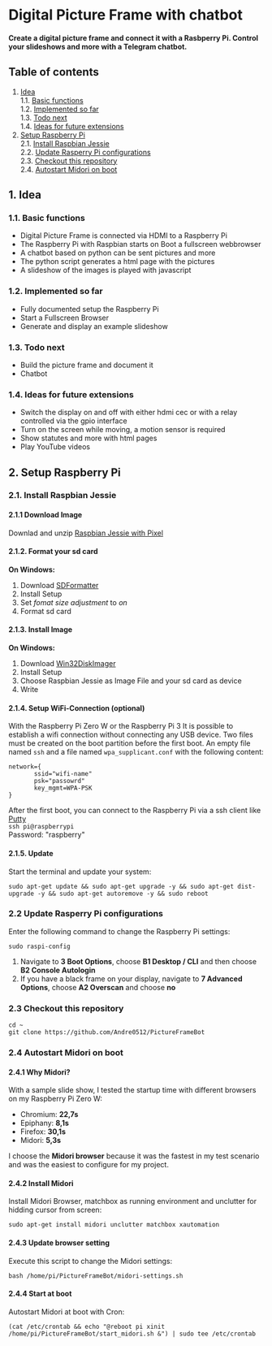 # Digital Picture Frame with chatbot
#### Create a digital picture frame and connect it with a Rasbperry Pi. Control your slideshows and more with a Telegram chatbot.

## Table of contents
1. [Idea](#1-idea)  
 1.1. [Basic functions](#11-basic-functions)  
 1.2. [Implemented so far](#12-implemented-so-far)  
 1.3. [Todo next](#13-todo-next)  
 1.4. [Ideas for future extensions](#14-ideas-for-future-extensions)  
2. [Setup Raspberry Pi](#2-setup-raspberry-pi)  
 2.1. [Install Raspbian Jessie](#21-install-raspbian-jessie)  
 2.2. [Update Rasperry Pi configurations](#22-update-rasperry-pi-configurations)  
 2.3. [Checkout this repository](#23-checkout-this-repository)  
 2.4. [Autostart Midori on boot](#24-autostart-midori-on-boot)  

## 1. Idea 

### 1.1. Basic functions

* Digital Picture Frame is connected via HDMI to a Raspberry Pi
* The Raspberry Pi with Raspbian starts on Boot a fullscreen webbrowser 
* A chatbot based on python can be sent pictures and more
* The python script generates a html page with the pictures
* A slideshow of the images is played with javascript

### 1.2. Implemented so far

* Fully documented setup the Raspberry Pi
* Start a Fullscreen Browser
* Generate and display an example slideshow

### 1.3. Todo next
* Build the picture frame and document it
* Chatbot

### 1.4. Ideas for future extensions

* Switch the display on and off with either hdmi cec or with a relay controlled via the gpio interface
* Turn on the screen while moving, a motion sensor is required
* Show statutes and more with html pages
* Play YouTube videos


## 2. Setup Raspberry Pi

### 2.1. Install Raspbian Jessie

#### 2.1.1 Download Image 
Downlad and unzip [Raspbian Jessie with Pixel](https://www.raspberrypi.org/downloads/raspbian/)

#### 2.1.2. Format your sd card 
__On Windows:__
1. Download [SDFormatter](https://www.sdcard.org/downloads/formatter_4/)
2. Install Setup
3. Set _fomat size adjustment_ to _on_
4. Format sd card 

#### 2.1.3. Install Image 
__On Windows:__
1. Download [Win32DiskImager](https://sourceforge.net/projects/win32diskimager/)
2. Install Setup
3. Choose Raspbian Jessie as Image File and your sd card as device
4. Write

#### 2.1.4. Setup WiFi-Connection (optional) 
With the Raspberry Pi Zero W or the Raspberry Pi 3 It is possible to establish a wifi connection without connecting any USB device. Two files must be created on the boot partition before the first boot. An empty file named `ssh` and a file named `wpa_supplicant.conf` with the following content:
```
network={
       ssid="wifi-name"
       psk="passowrd"
       key_mgmt=WPA-PSK
}
```
After the first boot, you can connect to the Raspberry Pi via a ssh client like [Putty](http://www.putty.org/)  
`ssh pi@raspberrypi`  
Password: "raspberry"

#### 2.1.5. Update   
Start the terminal and update your system: 
```
sudo apt-get update && sudo apt-get upgrade -y && sudo apt-get dist-upgrade -y && sudo apt-get autoremove -y && sudo reboot
```

### 2.2 Update Rasperry Pi configurations
Enter the following command to change the Raspberry Pi settings:
```
sudo raspi-config
```

1. Navigate to **3 Boot Options**, choose **B1 Desktop / CLI** and then choose **B2 Console Autologin**
2. If you have a black frame on your display, navigate to **7 Advanced Options**, choose **A2 Overscan** and choose **no**

### 2.3 Checkout this repository
```
cd ~
git clone https://github.com/Andre0512/PictureFrameBot
```

### 2.4 Autostart Midori on boot

#### 2.4.1 Why Midori?
With a sample slide show, I tested the startup time with different browsers on my Raspberry Pi Zero W:  
* Chromium: **22,7s**
* Epiphany: **8,1s**
* Firefox:  **30,1s**
* Midori:   **5,3s**

I choose the **Midori browser** because it was the fastest in my test scenario and was the easiest to configure for my project.

#### 2.4.2 Install Midori
Install Midori Browser, matchbox as running environment and unclutter for hidding cursor from screen:
```
sudo apt-get install midori unclutter matchbox xautomation
```

#### 2.4.3 Update browser setting
Execute this script to change the Midori settings:
```
bash /home/pi/PictureFrameBot/midori-settings.sh
```

#### 2.4.4 Start at boot
Autostart Midori at boot with Cron:  
```
(cat /etc/crontab && echo "@reboot pi xinit /home/pi/PictureFrameBot/start_midori.sh &") | sudo tee /etc/crontab
```
